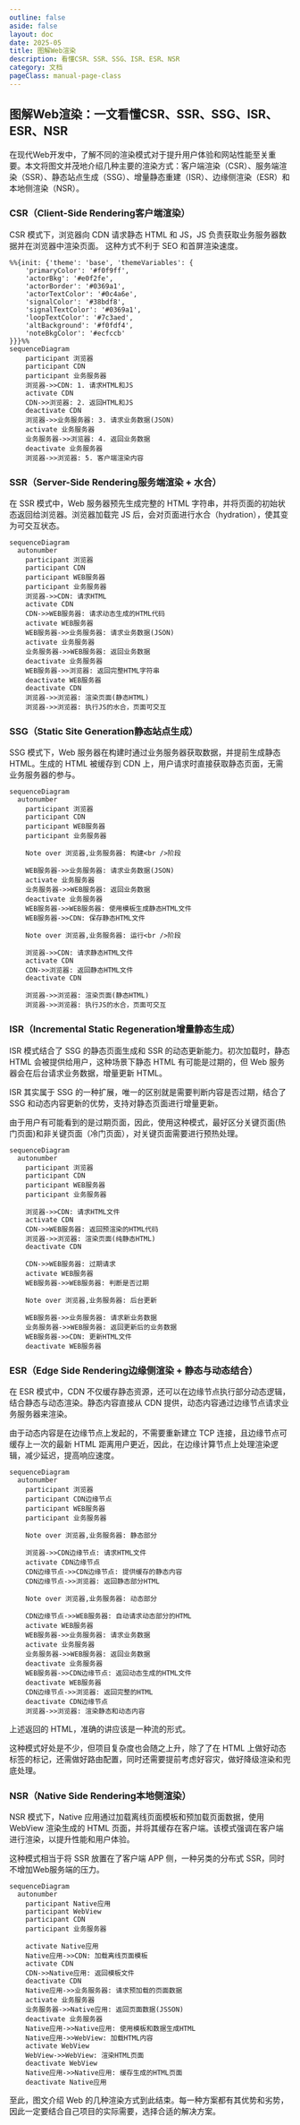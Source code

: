 ```yaml
---
outline: false
aside: false
layout: doc
date: 2025-05
title: 图解Web渲染
description: 看懂CSR、SSR、SSG、ISR、ESR、NSR
category: 文档
pageClass: manual-page-class
---
```


##  图解Web渲染：一文看懂CSR、SSR、SSG、ISR、ESR、NSR ##


在现代Web开发中，了解不同的渲染模式对于提升用户体验和网站性能至关重要。本文将图文并茂地介绍几种主要的渲染方式：客户端渲染（CSR）、服务端渲染（SSR）、静态站点生成（SSG）、增量静态重建（ISR）、边缘侧渲染（ESR）和本地侧渲染（NSR）。

### CSR（Client-Side Rendering客户端渲染） ###

CSR 模式下，浏览器向 CDN 请求静态 HTML 和 JS，JS 负责获取业务服务器数据并在浏览器中渲染页面。
这种方式不利于 SEO 和首屏渲染速度。

```mermaid
%%{init: {'theme': 'base', 'themeVariables': {
    'primaryColor': '#f0f9ff',
    'actorBkg': '#e0f2fe',
    'actorBorder': '#0369a1',
    'actorTextColor': '#0c4a6e',
    'signalColor': '#38bdf8',
    'signalTextColor': '#0369a1',
    'loopTextColor': '#7c3aed',
    'altBackground': '#f0fdf4',
    'noteBkgColor': '#ecfccb'
}}}%%
sequenceDiagram
    participant 浏览器
    participant CDN
    participant 业务服务器
    浏览器->>CDN: 1. 请求HTML和JS
    activate CDN
    CDN->>浏览器: 2. 返回HTML和JS
    deactivate CDN
    浏览器->>业务服务器: 3. 请求业务数据(JSON)
    activate 业务服务器
    业务服务器->>浏览器: 4. 返回业务数据
    deactivate 业务服务器
    浏览器->>浏览器: 5. 客户端渲染内容
```

### SSR（Server-Side Rendering服务端渲染 + 水合） ###

在 SSR 模式中，Web 服务器预先生成完整的 HTML 字符串，并将页面的初始状态返回给浏览器。浏览器加载完 JS 后，会对页面进行水合（hydration），使其变为可交互状态。


```mermaid
sequenceDiagram
  autonumber
    participant 浏览器
    participant CDN
    participant WEB服务器
    participant 业务服务器
    浏览器->>CDN: 请求HTML
    activate CDN
    CDN->>WEB服务器: 请求动态生成的HTML代码
    activate WEB服务器
    WEB服务器->>业务服务器: 请求业务数据(JSON)
    activate 业务服务器
    业务服务器->>WEB服务器: 返回业务数据
    deactivate 业务服务器
    WEB服务器->>浏览器: 返回完整HTML字符串
    deactivate WEB服务器
    deactivate CDN
    浏览器->>浏览器: 渲染页面(静态HTML)
    浏览器->>浏览器: 执行JS的水合，页面可交互
```

### SSG（Static Site Generation静态站点生成） ###

SSG 模式下，Web 服务器在构建时通过业务服务器获取数据，并提前生成静态 HTML。生成的 HTML 被缓存到 CDN 上，用户请求时直接获取静态页面，无需业务服务器的参与。

```mermaid
sequenceDiagram
  autonumber
    participant 浏览器
    participant CDN
    participant WEB服务器
    participant 业务服务器

    Note over 浏览器,业务服务器: 构建<br />阶段

    WEB服务器->>业务服务器: 请求业务数据(JSON)
    activate 业务服务器
    业务服务器->>WEB服务器: 返回业务数据
    deactivate 业务服务器
    WEB服务器->>WEB服务器: 使用模板生成静态HTML文件
    WEB服务器->>CDN: 保存静态HTML文件

    Note over 浏览器,业务服务器: 运行<br />阶段

    浏览器->>CDN: 请求静态HTML文件
    activate CDN
    CDN->>浏览器: 返回静态HTML文件
    deactivate CDN
    
    浏览器->>浏览器: 渲染页面(静态HTML)
    浏览器->>浏览器: 执行JS的水合，页面可交互
```

### ISR（Incremental Static Regeneration增量静态生成） ###

ISR 模式结合了 SSG 的静态页面生成和 SSR 的动态更新能力。初次加载时，静态 HTML 会被提供给用户，这种场景下静态 HTML 有可能是过期的，但 Web 服务器会在后台请求业务数据，增量更新 HTML。

ISR 其实属于 SSG 的一种扩展，唯一的区别就是需要判断内容是否过期，结合了 SSG 和动态内容更新的优势，支持对静态页面进行增量更新。

由于用户有可能看到的是过期页面，因此，使用这种模式，最好区分关键页面(热门页面)和非关键页面（冷门页面），对关键页面需要进行预热处理。

```mermaid
sequenceDiagram
  autonumber
    participant 浏览器
    participant CDN
    participant WEB服务器
    participant 业务服务器

    浏览器->>CDN: 请求HTML文件
    activate CDN
    CDN->>WEB服务器: 返回预渲染的HTML代码
    浏览器->>浏览器: 渲染页面(纯静态HTML)
    deactivate CDN

    CDN->>WEB服务器: 过期请求
    activate WEB服务器
    WEB服务器->>WEB服务器: 判断是否过期

    Note over 浏览器,业务服务器: 后台更新
    
    WEB服务器->>业务服务器: 请求新业务数据
    业务服务器->>WEB服务器: 返回更新后的业务数据
    WEB服务器->>CDN: 更新HTML文件
    deactivate WEB服务器

```

### ESR（Edge Side Rendering边缘侧渲染 + 静态与动态结合） ###

在 ESR 模式中，CDN 不仅缓存静态资源，还可以在边缘节点执行部分动态逻辑，结合静态与动态渲染。静态内容直接从 CDN 提供，动态内容通过边缘节点请求业务服务器来渲染。

由于动态内容是在边缘节点上发起的，不需要重新建立 TCP 连接，且边缘节点可缓存上一次的最新 HTML 距离用户更近，因此，在边缘计算节点上处理渲染逻辑，减少延迟，提高响应速度。

```mermaid
sequenceDiagram
  autonumber
    participant 浏览器
    participant CDN边缘节点
    participant WEB服务器
    participant 业务服务器

    Note over 浏览器,业务服务器: 静态部分

    浏览器->>CDN边缘节点: 请求HTML文件
    activate CDN边缘节点
    CDN边缘节点->>CDN边缘节点: 提供缓存的静态内容
    CDN边缘节点->>浏览器: 返回静态部分HTML

    Note over 浏览器,业务服务器: 动态部分

    CDN边缘节点->>WEB服务器: 自动请求动态部分的HTML
    activate WEB服务器
    WEB服务器->>业务服务器: 请求业务数据
    activate 业务服务器
    业务服务器->>WEB服务器: 返回业务数据
    deactivate 业务服务器
    WEB服务器->>CDN边缘节点: 返回动态生成的HTML文件
    deactivate WEB服务器
    CDN边缘节点->>浏览器: 返回完整的HTML
    deactivate CDN边缘节点
    浏览器->>浏览器: 渲染静态和动态内容

```

上述返回的 HTML，准确的讲应该是一种流的形式。

这种模式好处是不少，但项目复杂度也会随之上升，除了了在 HTML 上做好动态标签的标记，还需做好路由配置，同时还需要提前考虑好容灾，做好降级渲染和兜底处理。

### NSR（Native Side Rendering本地侧渲染） ###

NSR 模式下，Native 应用通过加载离线页面模板和预加载页面数据，使用 WebView 渲染生成的 HTML 页面，并将其缓存在客户端。该模式强调在客户端进行渲染，以提升性能和用户体验。

这种模式相当于将 SSR 放置在了客户端 APP 侧，一种另类的分布式 SSR，同时不增加Web服务端的压力。

```mermaid
sequenceDiagram
  autonumber
    participant Native应用
    participant WebView
    participant CDN
    participant 业务服务器

    activate Native应用
    Native应用->>CDN: 加载离线页面模板
    activate CDN
    CDN->>Native应用: 返回模板文件
    deactivate CDN
    Native应用->>业务服务器: 请求预加载的页面数据
    activate 业务服务器
    业务服务器->>Native应用: 返回页面数据(JSSON)
    deactivate 业务服务器
    Native应用->>Native应用: 使用模板和数据生成HTML
    Native应用->>WebView: 加载HTML内容
    activate WebView
    WebView->>WebView: 渲染HTML页面
    deactivate WebView
    Native应用->>Native应用: 缓存生成的HTML页面
    deactivate Native应用
```

至此，图文介绍 Web 的几种渲染方式到此结束。每一种方案都有其优势和劣势，因此一定要结合自己项目的实际需要，选择合适的解决方案。
